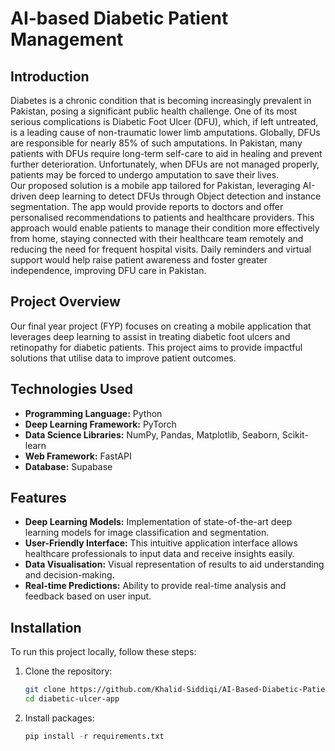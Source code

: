 # AI-based Diabetic Patient Management
## Introduction
Diabetes is a chronic condition that is becoming increasingly prevalent in Pakistan, posing a significant public health challenge. One of its most serious complications is Diabetic Foot Ulcer (DFU), which, if left untreated, is a leading cause of non-traumatic lower limb amputations. Globally, DFUs are responsible for nearly 85% of such amputations. In Pakistan, many patients with DFUs require long-term self-care to aid in healing and prevent further deterioration. Unfortunately, when DFUs are not managed properly, patients may be forced to undergo amputation to save their lives.<br>Our proposed solution is a mobile app tailored for Pakistan, leveraging AI-driven deep learning to detect DFUs through Object detection and instance segmentation. The app would provide reports to doctors and offer personalised recommendations to patients and healthcare providers. This approach would enable patients to manage their condition more effectively from home, staying connected with their healthcare team remotely and reducing the need for frequent hospital visits. Daily reminders and virtual support would help raise patient awareness and foster greater independence, improving DFU care in Pakistan.

## Project Overview

Our final year project (FYP) focuses on creating a mobile application that leverages deep learning to assist in treating diabetic foot ulcers and retinopathy for diabetic patients. This project aims to provide impactful solutions that utilise data to improve patient outcomes.

## Technologies Used

- **Programming Language:** Python
- **Deep Learning Framework:** PyTorch
- **Data Science Libraries:** NumPy, Pandas, Matplotlib, Seaborn, Scikit-learn
- **Web Framework:** FastAPI
- **Database:** Supabase

## Features

- **Deep Learning Models:** Implementation of state-of-the-art deep learning models for image classification and segmentation.
- **User-Friendly Interface:** This intuitive application interface allows healthcare professionals to input data and receive insights easily.
- **Data Visualisation:** Visual representation of results to aid understanding and decision-making.
- **Real-time Predictions:** Ability to provide real-time analysis and feedback based on user input.

## Installation

To run this project locally, follow these steps:

1. Clone the repository:
   ```bash
   git clone https://github.com/Khalid-Siddiqi/AI-Based-Diabetic-Patient-Management.git
   cd diabetic-ulcer-app
2. Install packages:
   ```python
   pip install -r requirements.txt
   

